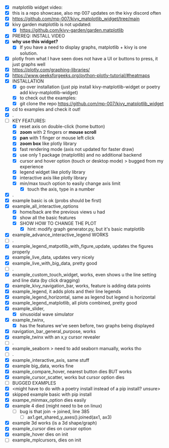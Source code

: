 - [x] matplotlib widget video:
 - [x] this is a repo showcase, also mp 007 updates on the kivy discord often
 - [x] https://github.com/mp-007/kivy_matplotlib_widget/tree/main
 - [x] kivy garden matplotlib is not updated:
	 - [x] https://github.com/kivy-garden/garden.matplotlib
 - [x] PREREQ: INSTALL VIDEO
 - [x] **why use this widget?**
	 - [x] If you have a need to display graphs, matplotlib + kivy is one solution.
 - [x] plotly from what I have seen does not have a UI or buttons to press, it just graphs well
 - [x] https://plotly.com/graphing-libraries/
 - [x] https://www.geeksforgeeks.org/python-plotly-tutorial/#heatmaps
- [x] INSTALLATION
	- [x] go over installation (just pip install kivy-matplotlib-widget or poetry add kivy-matplotlib-widget)
	- [x] to check out the examples:
	- [x] git clone the repo https://github.com/mp-007/kivy_matplotlib_widget
- [x] cd to examples and check it out!
- [x] .
- [ ] KEY FEATURES:
	- [x] reset axis on double-click (home button)
	- [x] **zoom** with 2 fingers or **mouse scroll**
	- [x] **pan** with 1 finger or mouse left click
	- [x] **zoom box** like plotly library
	- [x] fast rendering mode (axis not updated for faster draw)
	- [x] use only 1 package (matplotlib) and no additional backend
	- [x] cursor and hover option (touch or desktop mode) > bugged from my experience
	- [x] legend widget like plotly library
	- [x] interactive axis like plotly library
	- [x] min/max touch option to easily change axis limit
		- [x] touch the axis, type in a number
- [x] .
- [x] example basic is ok (probs should be first)
- [x] example_all_interactive_options
	- [x] home/back are the previous views u had
	- [x] show all the basic features
	- [x] SHOW HOW TO CHANGE THE PLOT
		- [x] hint: modify graph generator.py, but it's basic matplotlib
- [x] example_advance_interactive_legend WORKS
- [ ] .
- [x] example_legend_matpotlib_with_figure_update, updates the figures properly
- [x] example_live_data, updates very nicely
- [x] example_live_with_big_data, pretty good
- [ ] .
- [x] example_custom_touch_widget, works, even shows u the line setting and line data (by click dragging)
- [x] example_kivy_navigation_bar, works, feature is adding data points
- [x] example_legend, it adds plots and their line legends
- [x] example_legend_horizontal, same as legend but legend is horizontal
- [x] example_legend_matplotlib, all plots combined, pretty good
- [x] example_slider,
	- [x] sinusoidal wave simulator
- [x] example_twinx,
	- [x] has the features we've seen before, two graphs being displayed
- [x] navigation_bar_general_purpose, works
- [x] example_twinx with an x,y cursor revealer
- [ ] .
- [x] example_seaborn > need to add seaborn manually, works tho
- [ ] .
- [x] example_interactive_axis, same stuff
- [x] example big_data, works fine
- [x] example_compare_hover, nearest button dies BUT works
- [x] example_cursor_scatter, works but cursor option dies
- [ ] BUGGED EXAMPLES
- [x] <might  have  to  do  with  a  poetry  install  instead  of  a  pip  install?  unsure>
- [x] skipped example basic with pip install
- [x] exampe_minmax_option dies easily
- [x] example 4 died (might need to be on linux)
	- [ ] bug is that join -> joined, line 385
		- [ ] ax1.get_shared_y_axes().joined(ax1, ax3)
- [x] example 3d works (is a 3d shape/graph)
- [x] example_cursor dies on cursor option
- [x] example_hover dies on init
- [ ] example_mplcursors, dies on init